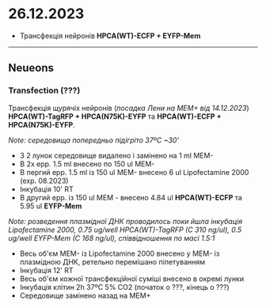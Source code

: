 26.12.2023
=========
- Трансфекція нейронів  __HPCA(WT)-ECFP + EYFP-Mem__

---

## Neueons
### Transfection (???)
Трансфекція щурячіх нейронів (_посадка Лени на MEM+ від 14.12.2023_)  __HPCA(WT)-TagRFP + HPCA(N75K)-EYFP__ та __HPCA(WT)-ECFP + HPCA(N75K)-EYFP__.

_Note: середовища попередньо підігріто 37ºC ~30'_

- З 2 лунок  середовище видалено і замінено на 1 ml MEM-
- В 2x epp. 1.5 ml внесено по 150 ul MEM-
- В пергий epp. 1.5 ml із 150 ul MEM- внесено 6 ul Lipofectamine 2000 (exp. 08.2023)
- Інкубація 10' RT
- В другий epp. із 150 ul MEM - внесено 4.84 ul  __HPCA(WT)-ECFP__ та  5.95 ul __EYFP-Mem__

_Note: розведення плазмідної ДНК проводилось поки йшла інкубація Lipofectamine 2000, 0.75 ug/well HPCA(WT)-TagRFP (C 310 ng/ul),  0.5 ug/well EYFP-Mem (C 168 ng/ul), співвідношення по маcі 1.5:1_

- Весь об'єм MEM- із Lipofectamine 2000 внесено  у MEM- із плазмідною ДНК, ретельно перемішано піпетуванням
- Інкубація 12' RT
- Весь об'єм кожної трансфекційної суміші внесено в окремі лунки
- Інкубація клітин 2h 37ºC 5% CO2 (початок о ???, кінець о ???)
- Середовище замінено назад на MEM+